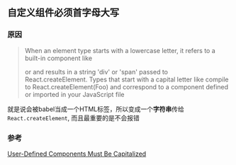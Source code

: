 ## 自定义组件必须首字母大写

### 原因

> When an element type starts with a lowercase letter, it refers to a built-in component like <div> or <span> and 
results in a string 'div' or 'span' passed to React.createElement. Types that start with a capital letter like <Foo /> 
compile to React.createElement(Foo) and correspond to a component defined or imported in your JavaScript file

就是说会被babel当成一个HTML标签，所以变成一个**字符串**传给`React.createElement`, 而且最重要的是不会报错

### 参考

[User-Defined Components Must Be Capitalized](https://facebook.github.io/react/docs/jsx-in-depth.html#user-defined-components-must-be-capitalized)